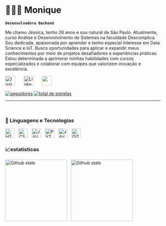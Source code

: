 # 👩🏽‍💻 Monique 

**`Desenvolvedora Backend`**

Me chamo Jéssica, tenho 26 anos e sou natural de São Paulo. Atualmente, curso Análise e Desenvolvimento de Sistemas na faculdade Descomplica. Sou dedicada, apaixonada por aprender e tenho especial interesse em Data Science e IoT. Busco oportunidades para aplicar e expandir meus conhecimentos por meio de projetos desafiadores e experiências práticas. Estou determinada a aprimorar minhas habilidades com cursos especializados e colaborar com equipes que valorizem inovação e excelência.


  <p align="left">
  <a href="https://www.instagram.com/mon.ik_s2/?igsh=MXRzcWh0Z3R4MHBlOA%3D%3D"><img width="32px" alt="Instagram" title="Instagram" src="https://img.icons8.com/?size=100&id=Lr4D9lVxxZdR&format=png&color=000000"/></a>
  &#8287;&#8287;&#8287;&#8287;&#8287;
  <a href="https://www.linkedin.com/in/j%C3%A9ssica-monique-7850b7252/"><img width="32px" alt="LinkedIn" title="LinkedIn" src="https://img.icons8.com/?size=100&id=42823&format=png&color=000000"/></a>
  &#8287;&#8287;&#8287;&#8287;&#8287;
  <a href="https://discord.com/invite/vmbUJ4eT" alt="Discord" title="Discord Server"><img width="32px" src="https://img.icons8.com/?size=100&id=ubG3KC00ctgG&format=png&color=000000"/></a>
  &#8287;&#8287;&#8287;&#8287;&#8287;
  
  
<!--   &#8287;&#8287;&#8287;&#8287;&#8287;
  <a href="http://eyl327.mywebcommunity.org/promos/"><img width="32px" alt="Free Stuff" title="Free gifts for you" src="https://i.imgur.com/0uVwkoZ.png"/></a> -->
</p>
  
   <p align="left">
      <a href="https://github.com/Jessica-Monique?tab=followers">
         <img alt="seguidores" title="Me siga no Github" src="https://custom-icon-badges.demolab.com/github/followers/Jessica-Monique?color=236ad3&labelColor=1155ba&style=for-the-badge&logo=github&label=seguidores&logoColor=white"/></a>
      <a href="https://github.com/Jessica-Monique?tab=repositories&sort=stargazers">
         <img alt="total de estrelas" title="Total de estrelas no GitHub" src="https://custom-icon-badges.demolab.com/github/stars/Jessica-Monique?color=55960c&style=for-the-badge&labelColor=488207&logo=star&label=estrelas"/></a>
   </p>
   
---
<br>

### 🤖 Linguagens e Tecnologias 

<img align="left" alt="HTML" title="HTML" width="30px"
style="padding-right: 10px;" src="https://cdn.jsdelivr.net/gh/devicons/devicon@latest/icons/html5/html5-original-wordmark.svg" 
/>

<img align="left" alt="CSS" title="CSS" width="30px"
style="padding-right: 10px;" src="https://cdn.jsdelivr.net/gh/devicons/devicon@latest/icons/css3/css3-original-wordmark.svg" 
/>
         
<img align="left" alt="JAVASCRIPT" title="JAVASCRIPT" width="30px"
style="padding-right: 10px;" src="https://cdn.jsdelivr.net/gh/devicons/devicon@latest/icons/javascript/javascript-plain.svg" 
/>

<img align="left" alt="PYTHON" title="PYTHON" width="30px"
style="padding-right: 10px;" src="https://cdn.jsdelivr.net/gh/devicons/devicon@latest/icons/python/python-original-wordmark.svg" 
/>

<img align="left" alt="JAVA" title="JAVA" width="30px"
style="padding-right: 10px;" src="https://cdn.jsdelivr.net/gh/devicons/devicon@latest/icons/java/java-original-wordmark.svg" 
/>

<img align="left" alt="GIT" title="GIT" width="30px"
style="padding-right: 10px;" src="https://cdn.jsdelivr.net/gh/devicons/devicon@latest/icons/git/git-original-wordmark.svg" 
/>

<br>
<br>

### 📈estatisticas

<img align="left" alt="Github stats" height="200"
style="padding-right: 10px;" src="https://github-readme-stats.vercel.app/api?username=Jessica-Monique&show_icons=true&theme=dracula&include_all_commits=true&locale=pt-br"
/>

<img align="left" alt="Github stats" height="200"
style="padding-right: 10px;" src="https://github-readme-stats.vercel.app/api/top-langs/?username=Jessica-Monique&layout=compact&theme=dracula&locale=pt-br"
/>
